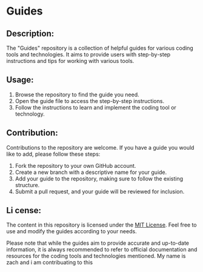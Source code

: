 
# Guides

## Description:
The "Guides" repository is a collection of helpful guides for various coding tools and technologies. It aims to provide users with step-by-step instructions and tips for working with various tools.

## Usage:
1. Browse the repository to find the guide you need.
2. Open the guide file to access the step-by-step instructions.
3. Follow the instructions to learn and implement the coding tool or technology.

## Contribution:
Contributions to the repository are welcome. If you have a guide you would like to add, please follow these steps:
1. Fork the repository to your own GitHub account.
2. Create a new branch with a descriptive name for your guide.
3. Add your guide to the repository, making sure to follow the existing structure.
4. Submit a pull request, and your guide will be reviewed for inclusion.

## Li cense:
The content in this repository is licensed under the [MIT License](https://github.com/DezSays/Guides/blob/main/LICENSE). Feel free to use and modify the guides according to your needs.

Please note that while the guides aim to provide accurate and up-to-date information, it is always recommended to refer to official documentation and resources for the coding tools and technologies mentioned.
My name is zach and i am contribuating to this

